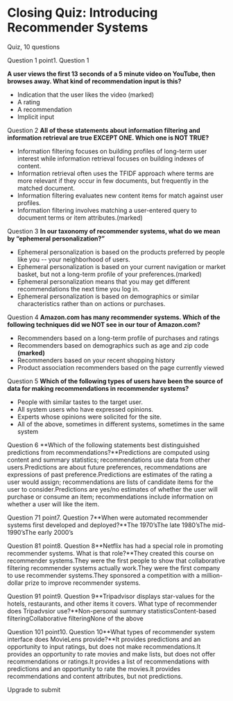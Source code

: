 # Closing Quiz: Introducing Recommender Systems

Quiz, 10 questions

Question 1
point1. Question 1

**A user views the first 13 seconds of a 5 minute video on YouTube, then browses away. What kind of recommendation input is this?**

- Indication that the user likes the video (marked)
- A rating
- A recommendation
- Implicit input

Question 2
**All of these statements about information filtering and information retrieval are true EXCEPT ONE. Which one is NOT TRUE?**

- Information filtering focuses on building profiles of long-term user interest while information retrieval focuses on building indexes of content.
- Information retrieval often uses the TFIDF approach where terms are more relevant if they occur in few documents, but frequently in the matched document.
- Information filtering evaluates new content items for match against user profiles.
- Information filtering involves matching a user-entered query to document terms or item attributes.(marked)

Question 3
**In our taxonomy of recommender systems, what do we mean by “ephemeral personalization?”**

- Ephemeral personalization is based on the products preferred by people like you -- your neighborhood of users.
- Ephemeral personalization is based on your current navigation or market basket, but not a long-term profile of your preferences.(marked)
- Ephemeral personalization means that you may get different recommendations the next time you log in.
- Ephemeral personalization is based on demographics or similar characteristics rather than on actions or purchases.

Question 4
**Amazon.com has many recommender systems. Which of the following techniques did we NOT see in our tour of Amazon.com?**

- Recommenders based on a long-term profile of purchases and ratings
- Recommenders based on demographics such as age and zip code **(marked)**
- Recommenders based on your recent shopping history
- Product association recommenders based on the page currently viewed

Question 5
**Which of the following types of users have been the source of data for making recommendations in recommender systems?**

- People with similar tastes to the target user.
- All system users who have expressed opinions.
- Experts whose opinions were solicited for the site.
- All of the above, sometimes in different systems, sometimes in the same system

Question 6
**Which of the following statements best distinguished predictions from recommendations?**Predictions are computed using content and summary statistics; recommendations use data from other users.Predictions are about future preferences, recommendations are expressions of past preference.Predictions are estimates of the rating a user would assign; recommendations are lists of candidate items for the user to consider.Predictions are yes/no estimates of whether the user will purchase or consume an item; recommendations include information on whether a user will like the item.

Question 71
point7. Question 7**When were automated recommender systems first developed and deployed?**The 1970’sThe late 1980’sThe mid-1990’sThe early 2000’s

Question 81
point8. Question 8**Netflix has had a special role in promoting recommender systems. What is that role?**They created this course on recommender systems.They were the first people to show that collaborative filtering recommender systems actually work.They were the first company to use recommender systems.They sponsored a competition with a million-dollar prize to improve recommender systems.

Question 91
point9. Question 9**Tripadvisor displays star-values for the hotels, restaurants, and other items it covers. What type of recommender does Tripadvsior use?**Non-personal summary statisticsContent-based filteringCollaborative filteringNone of the above

Question 101
point10. Question 10**What types of recommender system interface does MovieLens provide?**It provides predictions and an opportunity to input ratings, but does not make recommendations.It provides an opportunity to rate movies and make lists, but does not offer recommendations or ratings.It provides a list of recommendations with predictions and an opportunity to rate the movies.It provides recommendations and content attributes, but not predictions.

Upgrade to submit

 